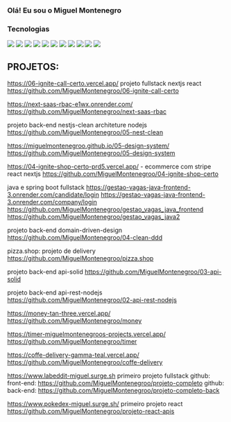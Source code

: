 ### Olá! Eu sou o Miguel Montenegro

### Tecnologias

[![](  https://img.shields.io/badge/TypeScript-007ACC?style=for-the-badge&logo=typescript&logoColor=white)]()
[![](  https://img.shields.io/badge/Node.js-43853D?style=for-the-badge&logo=node.js&logoColor=white)]()
[![](  https://img.shields.io/badge/Java-ED8B00?style=for-the-badge&logo=openjdk&logoColor=white)]()
[![](  https://img.shields.io/badge/React-20232A?style=for-the-badge&logo=react&logoColor=61DAFB)]()
[![](  https://img.shields.io/badge/Spring-6DB33F?style=for-the-badge&logo=spring&logoColor=white)]()
[![](  https://img.shields.io/badge/MySQL-00000F?style=for-the-badge&logo=mysql&logoColor=white)]()
[![](  https://img.shields.io/badge/PostgreSQL-316192?style=for-the-badge&logo=postgresql&logoColor=white)]()
[![](  https://img.shields.io/badge/HTML-239120?style=for-the-badge&logo=html5&logoColor=white)]()
[![](  https://img.shields.io/badge/CSS-239120?&style=for-the-badge&logo=css3&logoColor=white)]()
[![](  https://img.shields.io/badge/JavaScript-F7DF1E?style=for-the-badge&logo=javascript&logoColor=black)]()
[![](  https://img.shields.io/badge/styled--components-DB7093?style=for-the-badge&logo=styled-components&logoColor=white)]()

## PROJETOS:

https://06-ignite-call-certo.vercel.app/ projeto fullstack nextjs react
https://github.com/MiguelMontenegroo/06-ignite-call-certo

https://next-saas-rbac-e1wx.onrender.com/
https://github.com/MiguelMontenegroo/next-saas-rbac

projeto back-end nestjs-clean architeture nodejs
https://github.com/MiguelMontenegroo/05-nest-clean

https://miguelmontenegroo.github.io/05-design-system/ 
https://github.com/MiguelMontenegroo/05-design-system

https://04-ignite-shop-certo-prd5.vercel.app/ - ecommerce com stripe react nextjs
https://github.com/MiguelMontenegroo/04-ignite-shop-certo

java e spring boot fullstack
https://gestao-vagas-java-frontend-3.onrender.com/candidate/login
https://gestao-vagas-java-frontend-3.onrender.com/company/login
https://github.com/MiguelMontenegroo/gestao_vagas_java_frontend
https://github.com/MiguelMontenegroo/gestao_vagas_java2

projeto back-end domain-driven-design
https://github.com/MiguelMontenegroo/04-clean-ddd

pizza.shop: projeto de delivery
https://github.com/MiguelMontenegroo/pizza.shop

projeto back-end api-solid 
https://github.com/MiguelMontenegroo/03-api-solid

projeto back-end api-rest-nodejs
https://github.com/MiguelMontenegroo/02-api-rest-nodejs

https://money-tan-three.vercel.app/ 
https://github.com/MiguelMontenegroo/money

https://timer-miguelmontenegroos-projects.vercel.app/
https://github.com/MiguelMontenegroo/timer

https://coffe-delivery-gamma-teal.vercel.app/
https://github.com/MiguelMontenegroo/coffe-delivery

https://www.labeddit-miguel.surge.sh primeiro projeto fullstack
github: front-end: https://github.com/MiguelMontenegroo/projeto-completo
github: back-end: https://github.com/MiguelMontenegroo/projeto-completo-back

https://www.pokedex-miguel.surge.sh/ primeiro projeto react
https://github.com/MiguelMontenegroo/projeto-react-apis

